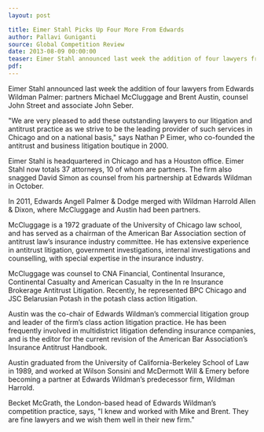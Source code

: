 ```yaml
---
layout: post

title: Eimer Stahl Picks Up Four More From Edwards
author: Pallavi Guniganti
source: Global Competition Review
date: 2013-08-09 00:00:00
teaser: Eimer Stahl announced last week the addition of four lawyers from Edwards Wildman Palmer: partners Michael McCluggage and Brent Austin, counsel John Street and associate John Seber.
pdf:
---
```

Eimer Stahl announced last week the addition of four lawyers from Edwards Wildman Palmer: partners Michael McCluggage and Brent Austin, counsel John Street and associate John Seber.

"We are very pleased to add these outstanding lawyers to our litigation and antitrust practice as we strive to be the leading provider of such services in Chicago and on a national basis," says Nathan P Eimer, who co-founded the antitrust and business litigation boutique in 2000.

Eimer Stahl is headquartered in Chicago and has a Houston office. Eimer Stahl now totals 37 attorneys, 10 of whom are partners. The firm also snagged David Simon as counsel from his partnership at Edwards Wildman in October.

In 2011, Edwards Angell Palmer & Dodge merged with Wildman Harrold Allen & Dixon, where McCluggage and Austin had been partners.

McCluggage is a 1972 graduate of the University of Chicago law school, and has served as a chairman of the American Bar Association section of antitrust law’s insurance industry committee. He has extensive experience in antitrust litigation, government investigations, internal investigations and counselling, with special expertise in the insurance industry.

McCluggage was counsel to CNA Financial, Continental Insurance, Continental Casualty and American Casualty in the In re Insurance Brokerage Antitrust Litigation. Recently, he represented BPC Chicago and JSC Belarusian Potash in the potash class action litigation.

Austin was the co-chair of Edwards Wildman’s commercial litigation group and leader of the firm’s class action litigation practice. He has been frequently involved in multidistrict litigation defending insurance companies, and is the editor for the current revision of the American Bar Association’s Insurance Antitrust Handbook.

Austin graduated from the University of California-Berkeley School of Law in 1989, and worked at Wilson Sonsini and McDermott Will & Emery before becoming a partner at Edwards Wildman’s predecessor firm, Wildman Harrold.

Becket McGrath, the London-based head of Edwards Wildman’s competition practice, says, "I knew and worked with Mike and Brent. They are fine lawyers and we wish them well in their new firm."

